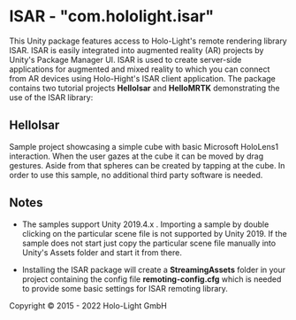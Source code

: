 # ISAR - "com.hololight.isar"

This Unity package features access to Holo-Light's remote rendering library ISAR. ISAR is easily integrated into augmented reality (AR) projects by Unity's Package Manager UI. ISAR is used to create server-side applications for augmented and mixed reality to which you can connect from AR devices using Holo-Hight's ISAR client application. The package contains two tutorial projects **HelloIsar** and **HelloMRTK** demonstrating the use of the ISAR library:

## HelloIsar
Sample project showcasing a simple cube with basic Microsoft HoloLens1 interaction. When the user gazes at the cube it can be moved by drag gestures. Aside from that spheres can be created by tapping at the cube. In order to use this sample, no additional third party software is needed.

## Notes
- The samples support Unity 2019.4.x . Importing a sample by double clicking on the particular scene file is not supported by Unity 2019. If the sample does not start just copy the particular scene file manually into Unity's Assets folder and start it from there. 

- Installing the ISAR package will create a **StreamingAssets** folder in your project containing the config file **remoting-config.cfg** which is needed to provide some basic settings for ISAR remoting library.

Copyright &copy; 2015 - 2022 Holo-Light GmbH